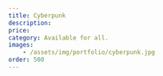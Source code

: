 ```yaml
---
title: Cyberpunk
description:
price: 
category: Available for all.
images: 
    - /assets/img/portfolio/cyberpunk.jpg
order: 500
---
```

